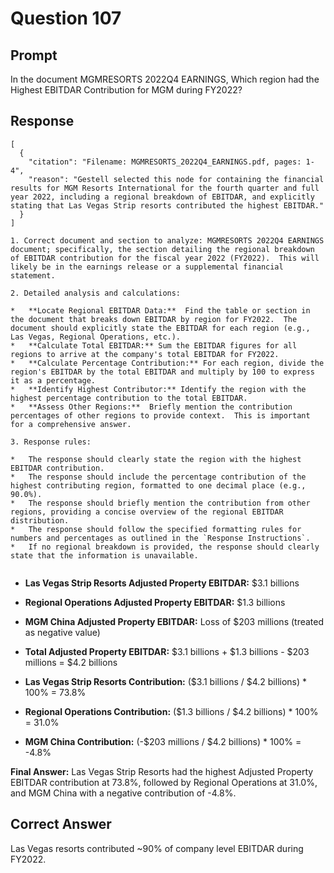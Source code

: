 # Question 107

## Prompt

In the document MGMRESORTS 2022Q4 EARNINGS, Which region had the Highest EBITDAR Contribution for MGM during FY2022?

## Response

```results
[
  {
    "citation": "Filename: MGMRESORTS_2022Q4_EARNINGS.pdf, pages: 1-4",
    "reason": "Gestell selected this node for containing the financial results for MGM Resorts International for the fourth quarter and full year 2022, including a regional breakdown of EBITDAR, and explicitly stating that Las Vegas Strip resorts contributed the highest EBITDAR."
  }
]
```

```cot
1. Correct document and section to analyze: MGMRESORTS 2022Q4 EARNINGS document; specifically, the section detailing the regional breakdown of EBITDAR contribution for the fiscal year 2022 (FY2022).  This will likely be in the earnings release or a supplemental financial statement.

2. Detailed analysis and calculations:

*   **Locate Regional EBITDAR Data:**  Find the table or section in the document that breaks down EBITDAR by region for FY2022.  The document should explicitly state the EBITDAR for each region (e.g., Las Vegas, Regional Operations, etc.).
*   **Calculate Total EBITDAR:** Sum the EBITDAR figures for all regions to arrive at the company's total EBITDAR for FY2022.
*   **Calculate Percentage Contribution:** For each region, divide the region's EBITDAR by the total EBITDAR and multiply by 100 to express it as a percentage.
*   **Identify Highest Contributor:** Identify the region with the highest percentage contribution to the total EBITDAR.
*   **Assess Other Regions:**  Briefly mention the contribution percentages of other regions to provide context.  This is important for a comprehensive answer.

3. Response rules:

*   The response should clearly state the region with the highest EBITDAR contribution.
*   The response should include the percentage contribution of the highest contributing region, formatted to one decimal place (e.g., 90.0%).
*   The response should briefly mention the contribution from other regions, providing a concise overview of the regional EBITDAR distribution.
*   The response should follow the specified formatting rules for numbers and percentages as outlined in the `Response Instructions`.
*   If no regional breakdown is provided, the response should clearly state that the information is unavailable.


```

- **Las Vegas Strip Resorts Adjusted Property EBITDAR:** $3.1 billions
- **Regional Operations Adjusted Property EBITDAR:** $1.3 billions
- **MGM China Adjusted Property EBITDAR:** Loss of $203 millions (treated as negative value)
- **Total Adjusted Property EBITDAR:** $3.1 billions + $1.3 billions - $203 millions = $4.2 billions

- **Las Vegas Strip Resorts Contribution:** ($3.1 billions / $4.2 billions) \* 100% = 73.8%
- **Regional Operations Contribution:** ($1.3 billions / $4.2 billions) \* 100% = 31.0%
- **MGM China Contribution:** (-$203 millions / $4.2 billions) \* 100% = -4.8%

**Final Answer:** Las Vegas Strip Resorts had the highest Adjusted Property EBITDAR contribution at 73.8%, followed by Regional Operations at 31.0%, and MGM China with a negative contribution of -4.8%.

## Correct Answer

Las Vegas resorts contributed ~90% of company level EBITDAR during FY2022.
